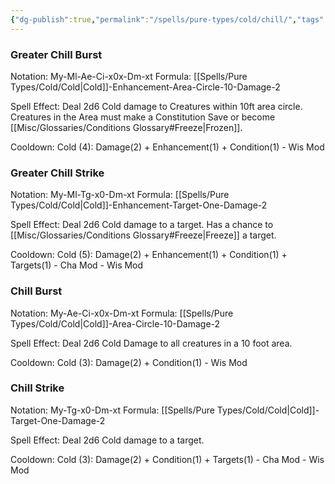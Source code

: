 ```yaml
---
{"dg-publish":true,"permalink":"/spells/pure-types/cold/chill/","tags":["Spell/Damage","Spell/Cold"]}
---
```


### Greater Chill Burst
Notation: My-Ml-Ae-Ci-x0x-Dm-xt
Formula: [[Spells/Pure Types/Cold/Cold\|Cold]]-Enhancement-Area-Circle-10-Damage-2

Spell Effect: 
Deal 2d6 Cold damage to Creatures within 10ft area circle. Creatures in the Area must make a Constitution Save or become [[Misc/Glossaries/Conditions Glossary#Freeze\|Frozen]].

Cooldown: 
Cold (4): Damage(2) + Enhancement(1) + Condition(1) - Wis Mod

### Greater Chill Strike
Notation: My-Ml-Tg-x0-Dm-xt
Formula: [[Spells/Pure Types/Cold/Cold\|Cold]]-Enhancement-Target-One-Damage-2

Spell Effect: 
Deal 2d6 Cold damage to a target. Has a chance to [[Misc/Glossaries/Conditions Glossary#Freeze\|Freeze]] a target.

Cooldown:
Cold (5): Damage(2) + Enhancement(1) + Condition(1) + Targets(1) - Cha Mod - Wis Mod

### Chill Burst
Notation: My-Ae-Ci-x0x-Dm-xt
Formula: [[Spells/Pure Types/Cold/Cold\|Cold]]-Area-Circle-10-Damage-2

Spell Effect: 
Deal 2d6 Cold Damage to all creatures in a 10 foot area.

Cooldown: 
Cold (3): Damage(2) + Condition(1) - Wis Mod

### Chill Strike
Notation: My-Tg-x0-Dm-xt
Formula: [[Spells/Pure Types/Cold/Cold\|Cold]]-Target-One-Damage-2

Spell Effect: 
Deal 2d6 Cold damage to a target.

Cooldown: 
Cold (3): Damage(2) + Condition(1) + Targets(1) - Cha Mod - Wis Mod